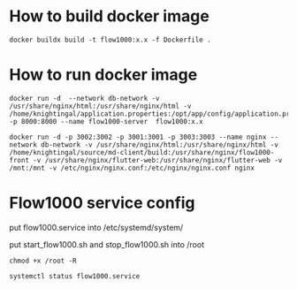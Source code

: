 # How to build docker image

```
docker buildx build -t flow1000:x.x -f Dockerfile .
```

# How to run docker image
```
docker run -d  --network db-network -v /usr/share/nginx/html:/usr/share/nginx/html -v /home/knightingal/application.properties:/opt/app/config/application.properties -p 8000:8000 --name flow1000-server  flow1000:x.x

docker run -d -p 3002:3002 -p 3001:3001 -p 3003:3003 --name nginx --network db-network -v /usr/share/nginx/html:/usr/share/nginx/html -v /home/knightingal/source/md-client/build:/usr/share/nginx/flow1000-front -v /usr/share/nginx/flutter-web:/usr/share/nginx/flutter-web -v /mnt:/mnt -v /etc/nginx/nginx.conf:/etc/nginx/nginx.conf nginx
```

# Flow1000 service config

put flow1000.service into /etc/systemd/system/

put start_flow1000.sh and stop_flow1000.sh into /root

```
chmod +x /root -R
```

```
systemctl status flow1000.service
```
